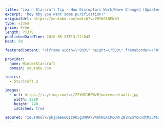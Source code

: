 ```yaml
---
title: "Learn Starcraft Tip - How Disruptors Work/Have Changed (Updated Patch 4.0 2018)"
excerpt: "hey bby you want some purification?"
originalUrl: https://youtube.com/watch?v=29YNS1BFWzM
type: video
price: Free
length: PT37S
publishedDateTime: 2018-05-23T13:22:04Z
heat: 50

featuredContent: "<iframe width=\"800\" height=\"500\" frameborder=\"0\" src=\"https://www.youtube.com/embed/29YNS1BFWzM\" allow=\"accelerometer; autoplay; encrypted-media; gyroscope; picture-in-picture\" allowfullscreen></iframe>"

provider:
  name: WinterStarcraft
  domain: youtube.com

topics:
  - StarCraft 2

images:
  - url: https://i.ytimg.com/vi/29YNS1BFWzM/maxresdefault.jpg
    width: 1280
    height: 720
    isCached: true

secured: "zeuTHmalk7phjpae6uQ1zA05gUMRAkVXAkNLKCPoOWTZ8lNZnYQRxdtM33fF3Kbm+EmgQKvXHZ8wEqBFLjF0Q6YVv14cg+dYY8kNqHfmCH02d8A0Ui5xQtKR2D/QE8u6er6Nspxlx9Cd7aSWjsAbVy5mqooXiz38g2QYDLRMqqoe4kw1Ma12J2rLP/NM63jCyUd8HB2YaLdZa7en1OMWkIrjMiLs19xY4QLUJtOudNf2g2YQ0e6jAMDOyngJsDdf6SqQrZqIYdm3mHIaR87paC6W81e2JZjAb17idW5Ol9vBke58K7ry7h9i+g4KKb4f5JIYHcvMML78I2kSScWhX1Rhqqkl44Kupmcr4aMTCfoqCvJBCJ+7ZCxr5VtmwY7ZWiDrXpmILGr+KJRN5/sl+0Pa/eSb5fVm7T4/0uoyjrU=;u4HzzaIRk0XP7A8Ts+SC+g=="
---
```


